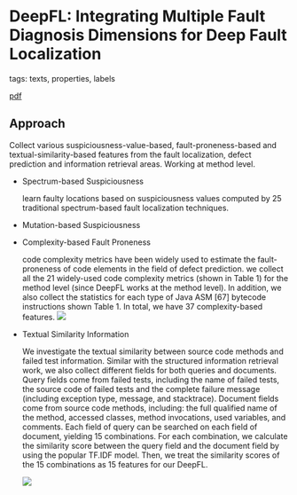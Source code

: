 # DeepFL: Integrating Multiple Fault Diagnosis Dimensions for Deep Fault Localization

tags: texts, properties, labels

[pdf](https://dl.acm.org/citation.cfm?id=3330574)

## Approach

Collect various suspiciousness-value-based, fault-proneness-based and
textual-similarity-based features from the fault localization, defect
prediction and information retrieval areas. Working at method level.

- Spectrum-based Suspiciousness

  learn faulty locations based on suspiciousness values computed by 25 traditional spectrum-based fault localization techniques.

- Mutation-based Suspiciousness
- Complexity-based Fault Proneness

  code complexity metrics have been widely used to estimate the fault-proneness of code elements in the field of defect prediction. we collect all the 21 widely-used code complexity metrics (shown in Table 1) for the method level (since DeepFL works at the method level). In addition, we also collect the statistics for each type of Java ASM [67] bytecode instructions shown Table 1. In total, we have 37 complexity-based features.
  ![](https://i.loli.net/2019/09/25/cO8PviS2GapoWhE.png)

- Textual Similarity Information

  We investigate the textual similarity between source code methods and failed test information. Similar with the structured information retrieval work, we also collect different fields for both queries and documents. Query fields come from failed tests, including the name of failed tests, the source code of failed tests and the complete failure message (including exception type, message, and stacktrace). Document fields come from source code methods, including: the full qualified name of the method, accessed classes, method invocations, used variables, and comments. Each field of query can be searched on each field of document, yielding 15 combinations. For each combination, we calculate the similarity score between the query field and the document field by using the popular TF.IDF model. Then, we treat the similarity scores of the 15 combinations as 15 features for our DeepFL.

  ![](https://i.loli.net/2019/09/25/hfq7KwJeIHSY85c.png)

